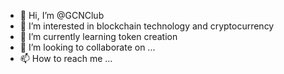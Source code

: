 - 👋 Hi, I’m @GCNClub
- 👀 I’m interested in blockchain technology and cryptocurrency
- 🌱 I’m currently learning token creation
- 💞️ I’m looking to collaborate on ...
- 📫 How to reach me ...

<!---
GCNClub/GCNClub is a ✨ special ✨ repository because its `README.md` (this file) appears on your GitHub profile.
You can click the Preview link to take a look at your changes.
--->
